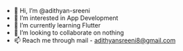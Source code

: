 - 👋 Hi, I’m @adithyan-sreeni
- 👀 I’m interested in App Development
- 🌱 I’m currently learning Flutter
- 💞️ I’m looking to collaborate on nothing
- 📫 Reach me through mail - adithyansreeni8@gmail.com
<!---
adithyan-sreeni/adithyan-sreeni is a ✨ special ✨ repository because its `README.md` (this file) appears on your GitHub profile.
You can click the Preview link to take a look at your changes.
--->
